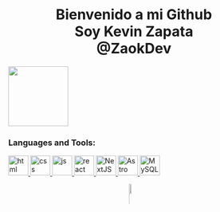 <h1 align="center">Bienvenido a mi Github<br />Soy Kevin Zapata<br />@ZaokDev<br /></h1>
<img src="https://media1.tenor.com/m/yj3qPQTpTJwAAAAd/chao-garden-sonic.gif" height="120">
<h3 align="left">Languages and Tools:</h3>
<p align="left">
  <a href="#" target="_blank" rel="noreferrer">
    <img
      src="https://www.svgrepo.com/show/303205/html-5-logo.svg"
      alt="html"
      width="40"
      height="40"
    />
  </a>
  <a href="#" target="_blank" rel="noreferrer">
    <img
      src="https://www.svgrepo.com/show/452185/css-3.svg"
      alt="css"
      width="40"
      height="40"
    />
  </a>
  <a href="#" target="_blank" rel="noreferrer">
    <img
      src="https://www.svgrepo.com/show/353925/javascript.svg"
      alt="js"
      width="40"
      height="40"
    />
  </a>
  <a href="#" target="_blank" rel="noreferrer">
    <img
      src="https://www.svgrepo.com/show/354259/react.svg"
      alt="react"
      width="40"
      height="40"
    />
  </a>
  <a href="#" target="_blank" rel="noreferrer">
    <img
      src="https://images.ctfassets.net/c63hsprlvlya/IacLLeOBR5WCvdCPqKuff/a57a4dc79978ad9e141972054ce9f71e/nextjs3.webp"
      alt="NextJS"
      width="40"
      height="40"
    />
  </a>
  <a href="#" target="_blank" rel="noreferrer">
    <img
      src="https://www.svgrepo.com/show/373446/astro.svg"
      alt="Astro"
      width="40"
      height="40"
    />
  </a>
  <a href="#" target="_blank" rel="noreferrer">
    <img
      src="https://www.svgrepo.com/show/303251/mysql-logo.svg"
      alt="MySQL"
      width="40"
      height="40"
    />
  </a>
</p>

<!-- STATS Y LENGUAJES MAS USADOS -->
<div style="display: grid; align-items: center; justify-content: center;">
  <img
    style="height: 100%; width: 49%; max-width: 100%"
    src="https://github-readme-stats.vercel.app/api?username=zaokdev&theme=gotham&count_private=true&show_icons=true&include_all_commits=true"
  />
  <img
    style="height: 100%; width: 49%; max-width: 10%"
    src="https://github-readme-stats.vercel.app/api/top-langs/?username=zaokdev&layout=compact&theme=gotham&langs_count=8"
  />
</div>
